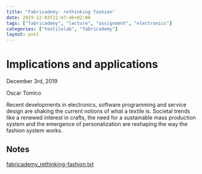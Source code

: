 ```yaml
---
title: "Fabricademy: rethinking fashion"
date: 2019-12-03T22:47:46+02:00
tags: ["fabricademy", "lecture", "assignment", "electronics"]
categories: ["textilelab", "fabricademy"]
layout: post
---
```


# Implications and applications
December 3rd, 2019

Oscar Tomico

Recent developments in electronics, software programming and service design are shaking the current notions of what a textile is. Societal trends like a renewed interest in crafts, the need for a sustainable mass production system and the emergence of personalization are reshaping the way the fashion system works.

## Notes
<a href="{{ site.baseurl }}/files/fabricademy_rethinking-fashion.txt" download="{{ site.baseurl }}/files/fabricademy_rethinkin-fashion.txt">fabricademy_rethinking-fashion.txt</a>